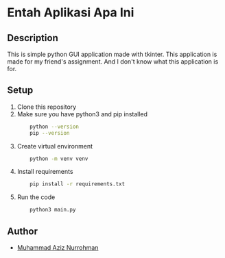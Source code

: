
# Entah Aplikasi Apa Ini

## Description
This is simple python GUI application made with tkinter.
This application is made for my friend's assignment.
And I don't know what this application is for.

## Setup
1. Clone this repository
2. Make sure you have python3 and pip installed
    ```bash
        python --version
        pip --version
    ```
3. Create virtual environment
    ```bash
        python -m venv venv
    ```
4. Install requirements
    ```bash
        pip install -r requirements.txt
    ```
5. Run the code
    ```bash
        python3 main.py
    ```

## Author
- [Muhammad Aziz Nurrohman](https://github.com/aziznrrn)